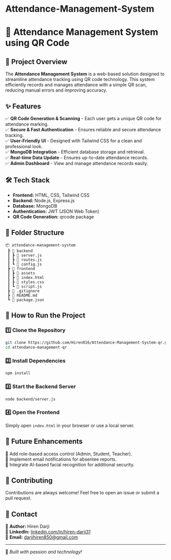 # Attendance-Management-System

# 📌 Attendance Management System using QR Code

## 🚀 Project Overview
The **Attendance Management System** is a web-based solution designed to streamline attendance tracking using QR code technology. This system efficiently records and manages attendance with a simple QR scan, reducing manual errors and improving accuracy.

## ✨ Features
✅ **QR Code Generation & Scanning** - Each user gets a unique QR code for attendance marking.  
✅ **Secure & Fast Authentication** - Ensures reliable and secure attendance tracking.  
✅ **User-Friendly UI** - Designed with Tailwind CSS for a clean and professional look.  
✅ **MongoDB Integration** - Efficient database storage and retrieval.  
✅ **Real-time Data Update** - Ensures up-to-date attendance records.  
✅ **Admin Dashboard** - View and manage attendance records easily.  

## 🛠️ Tech Stack
- **Frontend:** HTML, CSS, Tailwind CSS  
- **Backend:** Node.js, Express.js  
- **Database:** MongoDB  
- **Authentication:** JWT (JSON Web Token)  
- **QR Code Generation:** qrcode package  


## 📂 Folder Structure
```
📦 attendance-management-system
 ┣ 📂 backend
 ┃ ┣ 📜 server.js
 ┃ ┣ 📜 routes.js
 ┃ ┗ 📜 config.js
 ┣ 📂 frontend
 ┃ ┣ 📂 assets
 ┃ ┣ 📜 index.html
 ┃ ┣ 📜 styles.css
 ┃ ┗ 📜 script.js
 ┣ 📜 .gitignore
 ┣ 📜 README.md
 ┗ 📜 package.json
```

## 🎯 How to Run the Project
### 1️⃣ Clone the Repository
```sh
git clone https://github.com/Hiren016/Attendance-Management-System-qr.git
cd attendance-management-qr
```

### 2️⃣ Install Dependencies
```sh
npm install
```

### 3️⃣ Start the Backend Server
```sh
node backend/server.js
```

### 4️⃣ Open the Frontend
Simply open `index.html` in your browser or use a local server.

## 🚀 Future Enhancements
🔹 Add role-based access control (Admin, Student, Teacher).  
🔹 Implement email notifications for absentee reports.  
🔹 Integrate AI-based facial recognition for additional security.  

## 🤝 Contributing
Contributions are always welcome! Feel free to open an issue or submit a pull request.


## 📧 Contact
📌 **Author:** Hiren Darji  
📌 **LinkedIn:** [linkedin.com/in/hiren-darji31](https://linkedin.com/in/hiren-darji31)  
📌 **Email:** darjihiren850@gmail.com  

---
🚀 _Built with passion and technology!_
